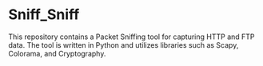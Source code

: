 # Sniff_Sniff
This repository contains a Packet Sniffing tool for capturing HTTP and FTP data. The tool is written in Python and utilizes libraries such as Scapy, Colorama, and Cryptography.
